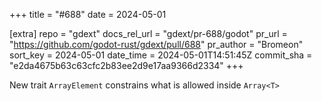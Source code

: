 +++
title = "#688"
date = 2024-05-01

[extra]
repo = "gdext"
docs_rel_url = "gdext/pr-688/godot"
pr_url = "https://github.com/godot-rust/gdext/pull/688"
pr_author = "Bromeon"
sort_key = 2024-05-01
date_time = 2024-05-01T14:51:45Z
commit_sha = "e2da4675b63c63cfc2b83ee2d9e17aa9366d2334"
+++

New trait `ArrayElement` constrains what is allowed inside `Array<T>`
